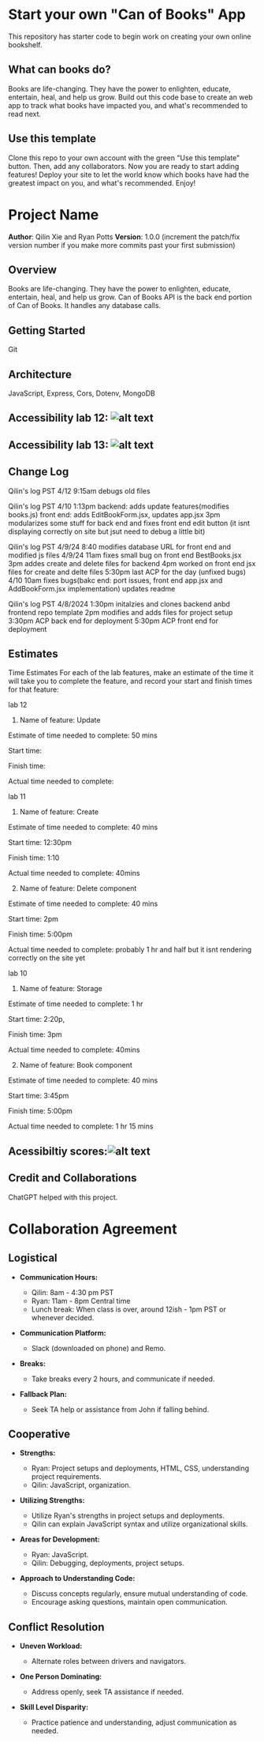 # Start your own "Can of Books" App

This repository has starter code to begin work on creating your own online bookshelf.

## What can books do?

Books are life-changing. They have the power to enlighten, educate, entertain, heal, and help us grow. Build out this code base to create an web app to track what books have impacted you, and what's recommended to read next.

## Use this template

Clone this repo to your own account with the green "Use this template" button. Then, add any collaborators. Now you are ready to start adding features! Deploy your site to let the world know which books have had the greatest impact on you, and what's recommended. Enjoy!


# Project Name

**Author**: Qilin Xie and Ryan Potts
**Version**: 1.0.0 (increment the patch/fix version number if you make more commits past your first submission)

## Overview
Books are life-changing. They have the power to enlighten, educate, entertain, heal, and help us grow. Can of Books API is the back end portion of Can of Books. It handles any database calls.

## Getting Started
Git 

## Architecture
JavaScript, Express, Cors, Dotenv, MongoDB

## Accessibility lab 12: ![alt text](image-1.png)

## Accessibility lab 13: ![alt text](image-2.png)

## Change Log
Qilin's log PST
4/12 9:15am debugs old files


Qilin's log PST
4/10 1:13pm backend: adds update features(modifies books.js)
front end: adds EditBookForm.jsx, updates app.jsx 
3pm modularizes some stuff for back end and fixes front end edit button (it isnt displaying correctly on site but jsut need to debug a little bit)

Qilin's log PST 
4/9/24 8:40 modifies database URL for front end and modified js files
4/9/24 11am fixes small bug on front end BestBooks.jsx
3pm addes create and delete files for backend
4pm worked on front end jsx files for create and delte files
5:30pm last ACP for the day (unfixed bugs)
4/10 10am fixes bugs(bakc end: port issues, front end app.jsx and AddBookForm.jsx implementation)
updates readme


Qilin's log PST 
4/8/2024 1:30pm initalzies and clones backend anbd frontend repo template 
2pm modifies and adds files for project setup
3:30pm ACP back end for deployment
5:30pm ACP front end for deployment


## Estimates

Time Estimates
For each of the lab features, make an estimate of the time it will take you to complete the feature, and record your start and finish times for that feature:

lab 12

1. Name of feature: Update

Estimate of time needed to complete: 50 mins

Start time: 

Finish time: 

Actual time needed to complete: 


lab 11

1. Name of feature: Create

Estimate of time needed to complete: 40 mins

Start time: 12:30pm

Finish time: 1:10

Actual time needed to complete: 40mins


2. Name of feature: Delete component

Estimate of time needed to complete: 40 mins

Start time: 2pm

Finish time: 5:00pm

Actual time needed to complete: probably 1 hr and half but it isnt rendering correctly on the site yet

lab 10
1. Name of feature: Storage

Estimate of time needed to complete: 1 hr

Start time: 2:20p,

Finish time: 3pm

Actual time needed to complete: 40mins


2. Name of feature: Book component

Estimate of time needed to complete: 40 mins

Start time: 3:45pm

Finish time: 5:00pm

Actual time needed to complete: 1 hr 15 mins


## Acessibiltiy scores:![alt text](image.png)


## Credit and Collaborations
ChatGPT helped with this project.


# Collaboration Agreement

## Logistical
- **Communication Hours:**
  - Qilin: 8am - 4:30 pm PST
  - Ryan: 11am - 8pm Central time
  - Lunch break: When class is over, around 12ish - 1pm PST or whenever decided.

- **Communication Platform:**
  - Slack (downloaded on phone) and Remo.

- **Breaks:**
  - Take breaks every 2 hours, and communicate if needed.

- **Fallback Plan:**
  - Seek TA help or assistance from John if falling behind.

## Cooperative
- **Strengths:**
  - Ryan: Project setups and deployments, HTML, CSS, understanding project requirements.
  - Qilin: JavaScript, organization.

- **Utilizing Strengths:**
  - Utilize Ryan's strengths in project setups and deployments.
  - Qilin can explain JavaScript syntax and utilize organizational skills.

- **Areas for Development:**
  - Ryan: JavaScript.
  - Qilin: Debugging, deployments, project setups.

- **Approach to Understanding Code:**
  - Discuss concepts regularly, ensure mutual understanding of code.
  - Encourage asking questions, maintain open communication.

## Conflict Resolution
- **Uneven Workload:**
  - Alternate roles between drivers and navigators.

- **One Person Dominating:**
  - Address openly, seek TA assistance if needed.

- **Skill Level Disparity:**
  - Practice patience and understanding, adjust communication as needed.
